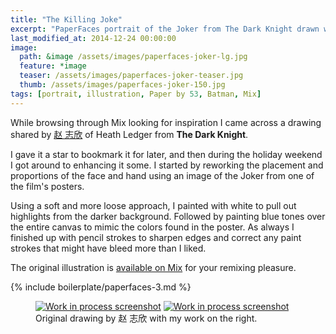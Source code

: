 ```yaml
---
title: "The Killing Joke"
excerpt: "PaperFaces portrait of the Joker from The Dark Knight drawn with Paper by 53 on an iPad."
last_modified_at: 2014-12-24 00:00:00
image: 
  path: &image /assets/images/paperfaces-joker-lg.jpg 
  feature: *image
  teaser: /assets/images/paperfaces-joker-teaser.jpg
  thumb: /assets/images/paperfaces-joker-150.jpg
tags: [portrait, illustration, Paper by 53, Batman, Mix]
---
```


While browsing through Mix looking for inspiration I came across a drawing shared by [赵 志欣](https://mix.fiftythree.com/122266--) of Heath Ledger from **The Dark Knight**.

I gave it a star to bookmark it for later, and then during the holiday weekend I got around to enhancing it some. I started by reworking the placement and proportions of the face and hand using an image of the Joker from one of the film's posters.

Using a soft and more loose approach, I painted with white to pull out highlights from the darker background. Followed by painting blue tones over the entire canvas to mimic the colors found in the poster. As always I finished up with pencil strokes to sharpen edges and correct any paint strokes that might have bleed more than I liked.

The original illustration is [available on Mix](https://mix.fiftythree.com/11098-Michael-Rose/1110713) for your remixing pleasure.

{% include boilerplate/paperfaces-3.md %}

<figure class="half">
  <a href="{{ site.url }}/assets/images/paperfaces-joker-original-1-lg.jpg"><img src="{{ site.url }}/assets/images/paperfaces-joker-original-1-600.jpg" alt="Work in process screenshot"></a>
  <a href="{{ site.url }}/assets/images/paperfaces-joker-process-1-lg.jpg"><img src="{{ site.url }}/assets/images/paperfaces-joker-process-1-600.jpg" alt="Work in process screenshot"></a>
  <figcaption>Original drawing by 赵 志欣 with my work on the right.</figcaption>
</figure>
